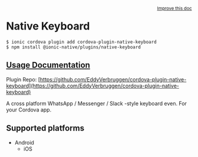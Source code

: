 <a style="float:right;font-size:12px;" href="http://github.com/danielsogl/awesome-cordova-plugins/edit/master/src/@awesome-cordova-plugins/plugins/native-keyboard/index.ts#L169">
  Improve this doc
</a>

# Native Keyboard

```
$ ionic cordova plugin add cordova-plugin-native-keyboard
$ npm install @ionic-native/plugins/native-keyboard
```

## [Usage Documentation](https://ionicframework.com/docs/native/native-keyboard/)

Plugin Repo: [https://github.com/EddyVerbruggen/cordova-plugin-native-keyboard](https://github.com/EddyVerbruggen/cordova-plugin-native-keyboard)

A cross platform WhatsApp / Messenger / Slack -style keyboard even. For your Cordova app.

## Supported platforms

- Android
  - iOS
  


